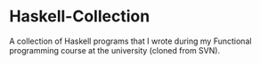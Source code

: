 # Haskell-Collection
A collection of Haskell programs that I wrote during my Functional programming course at the university (cloned from SVN).  
